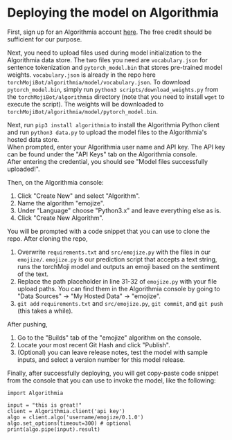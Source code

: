 # Deploying the model on Algorithmia

First, sign up for an Algorithmia account [here](https://algorithmia.com/signup). The free credit should be sufficient for our purpose.

Next, you need to upload files used during model initialization to the Algorithmia data store.
The two files you need are `vocabulary.json` for sentence tokenization and `pytorch_model.bin` that stores pre-trained model weights.
`vocabulary.json` is already in the repo here `torchMojiBot/algorithmia/model/vocabulary.json`. To download `pytorch_model.bin`, simply run `python3 scripts/download_weights.py` from the `torchMojiBot/algorithmia` directory (note that you need to install `wget` to execute the script). The weights will be downloaded to `torchMojiBot/algorithmia/model/pytorch_model.bin`.

Next, run `pip3 install algorithmia` to install the Algorithmia Python client and run `python3 data.py` to upload the model files to the Algorithmia's hosted data store.  
When prompted, enter your Algorithmia user name and API key. The API key can be found under the "API Keys" tab on the Algorithmia console.  
After entering the credential, you should see "Model files successfully uploaded!".

Then, on the Algorithmia console:
1. Click "Create New" and select "Algorithm". 
2. Name the algorithm "emojize". 
3. Under "Language" choose "Python3.x" and leave everything else as is. 
4. Click "Create New Algorithm".

You will be prompted with a code snippet that you can use to clone the repo. After cloning the repo,
1. Overwrite `requirements.txt` and `src/emojize.py` with the files in our `emojize/`. `emojize.py` is our prediction script that accepts a text string, runs the torchMoji model and outputs an emoji based on the sentiment of the text.
2. Replace the path placeholder in line 31-32 of `emojize.py` with your file upload paths. You can find them in the Algorithmia console by going to "Data Sources" -> "My Hosted Data" -> "emojize".
3. `git add` `requirements.txt` and `src/emojize.py`, `git commit`, and `git push` (this takes a while).

After pushing, 
1. Go to the "Builds" tab of the "emojize" algorithm on the console. 
2. Locate your most recent Git Hash and click "Publish".
3. (Optional) you can leave release notes, test the model with sample inputs, and select a version number for this model release.

Finally, after successfully deploying, you will get copy-paste code snippet from the console that you can use to invoke the model, like the following:
```
import Algorithmia

input = "this is great!"
client = Algorithmia.client('api key')
algo = client.algo('username/emojize/0.1.0')
algo.set_options(timeout=300) # optional
print(algo.pipe(input).result)
```
